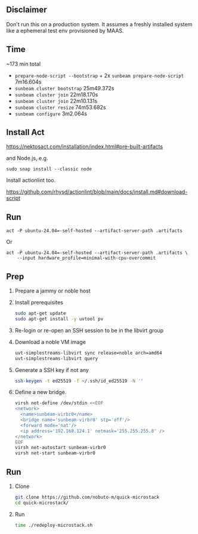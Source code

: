 ## Disclaimer

Don't run this on a production system. It assumes a freshly installed
system like a ephemeral test env provisioned by MAAS.

## Time

~173 min total

- `prepare-node-script --bootstrap` + 2x `sunbeam prepare-node-script` 7m16.604s
- `sunbeam cluster bootstrap` 25m49.372s
- `sunbeam cluster join` 22m18.170s
- `sunbeam cluster join` 22m10.131s
- `sunbeam cluster resize` 74m53.682s
- `sunbeam configure` 3m2.064s

## Install Act

https://nektosact.com/installation/index.html#pre-built-artifacts

and Node.js, e.g.

```
sudo snap install --classic node
```

Install actionlint too.

https://github.com/rhysd/actionlint/blob/main/docs/install.md#download-script


## Run

```
act -P ubuntu-24.04=-self-hosted --artifact-server-path .artifacts
```

Or
```
act -P ubuntu-24.04=-self-hosted --artifact-server-path .artifacts \
    --input hardware_profile=minimal-with-cpu-overcommit
```

## Prep

1. Prepare a jammy or noble host

1. Install prerequisites

   ```bash
   sudo apt-get update
   sudo apt-get install -y uvtool pv
   ```

1. Re-login or re-open an SSH session to be in the libvirt group

1. Download a noble VM image

   ```bash
   uvt-simplestreams-libvirt sync release=noble arch=amd64
   uvt-simplestreams-libvirt query
   ```

1. Generate a SSH key if not any

   ```bash
   ssh-keygen -t ed25519 -f ~/.ssh/id_ed25519 -N ''
   ```

1. Define a new bridge.

   ```bash
   virsh net-define /dev/stdin <<EOF
   <network>
     <name>sunbeam-virbr0</name>
     <bridge name='sunbeam-virbr0' stp='off'/>
     <forward mode='nat'/>
     <ip address='192.168.124.1' netmask='255.255.255.0' />
   </network>
   EOF
   virsh net-autostart sunbeam-virbr0
   virsh net-start sunbeam-virbr0
   ```

## Run

1. Clone

   ```bash
   git clone https://github.com/nobuto-m/quick-microstack
   cd quick-microstack/
   ```

2. Run

   ```bash
   time ./redeploy-microstack.sh
   ```
